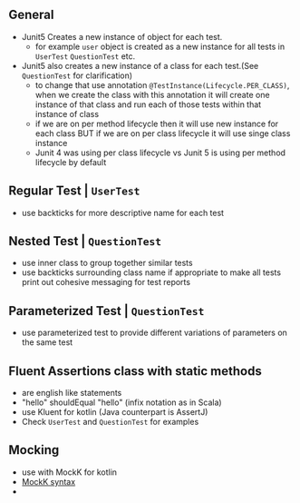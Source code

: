 ## General
- Junit5 Creates a new instance of object for each test. 
    - for example `user` object is created as a new instance for all tests in `UserTest` `QuestionTest` etc.
- Junit5 also creates a new instance of a class for each test.(See `QuestionTest` for clarification)
    - to change that use annotation `@TestInstance(Lifecycle.PER_CLASS)`, when we create the class with this annotation 
      it will create one instance of that class and run each of those tests within that instance of class
    - if we are on per method lifecycle then it will use new instance for each class BUT if we are on per class lifecycle 
      it will use singe class instance
    - Junit 4 was using per class lifecycle vs Junit 5 is using per method lifecycle by default

## Regular Test | `UserTest`
- use backticks for more descriptive name for each test

## Nested Test | `QuestionTest`
- use inner class to group together similar tests
- use backticks surrounding class name if appropriate to make all tests print out cohesive messaging for test reports

## Parameterized Test | `QuestionTest`
- use parameterized test to provide different variations of parameters on the same test

## Fluent Assertions class with static methods
- are english like statements
- "hello" shouldEqual "hello" (infix notation as in Scala)
- use Kluent for kotlin (Java counterpart is AssertJ)
- Check `UserTest` and `QuestionTest` for examples

## Mocking
- use with MockK for kotlin
- [MockK syntax](https://mockk.io)
- 